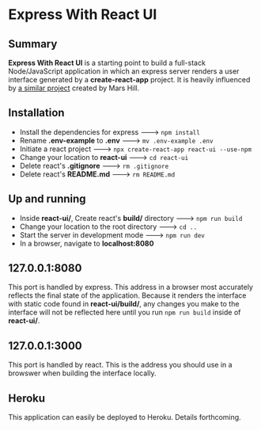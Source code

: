 # Express With React UI

## Summary

**Express With React UI** is a starting point to build a full-stack Node/JavaScript application in which an express server renders a user interface generated by a **create-react-app** project. It is heavily influenced by [a similar project](https://github.com/mars/heroku-cra-node) created by Mars Hill.

## Installation

- Install the dependencies for express ---> `npm install`
- Rename **.env-example** to **.env** ---> `mv .env-example .env`
- Initiate a react project ---> `npx create-react-app react-ui --use-npm`
- Change your location to **react-ui** ---> `cd react-ui`
- Delete react's **.gitignore** ---> `rm .gitignore`
- Delete react's **README.md** ---> `rm README.md`

## Up and running

- Inside **react-ui/**, Create react's **build/** directory ---> `npm run build`
- Change your location to the root directory ---> `cd ..`
- Start the server in development mode ---> `npm run dev`
- In a browser, navigate to **localhost:8080**

## 127.0.0.1:8080

This port is handled by express. This address in a browser most accurately reflects the final state of the application. Because it renders the interface with static code found in **react-ui/build/**, any changes you make to the interface will not be reflected here until you run `npm run build` inside of **react-ui/**.

## 127.0.0.1:3000

This port is handled by react. This is the address you should use in a browswer when building the interface locally.

## Heroku

This application can easily be deployed to Heroku. Details forthcoming.

